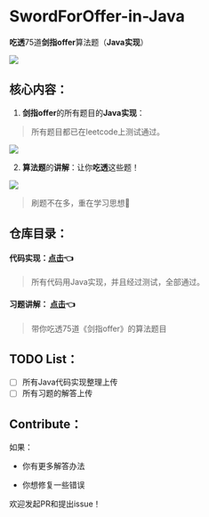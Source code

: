 # SwordForOffer-in-Java

**吃透**75道**剑指offer**算法题（**Java实现**）

![](https://picreso.oss-cn-beijing.aliyuncs.com/offer.jpg)

## 核心内容：

1. **剑指offer**的所有题目的**Java实现**：

> 所有题目都已在leetcode上测试通过。

![](https://picreso.oss-cn-beijing.aliyuncs.com/leetcode-result.png)

2. **算法题**的**讲解**：让你**吃透**这些题！

![](https://picreso.oss-cn-beijing.aliyuncs.com/alos.jpg)

> 刷题不在多，重在学习思想🤔

## 仓库目录：

#### 代码实现：[点击](./code)👈

> 所有代码用Java实现，并且经过测试，全部通过。

#### 习题讲解： [点击](./doc)👈

> 带你吃透75道《剑指offer》的算法题目

## TODO List：

- [ ] 所有Java代码实现整理上传
- [ ] 所有习题的解答上传

## Contribute：

如果：

+ 你有更多解答办法

+ 你想修复一些错误

欢迎发起PR和提出issue！